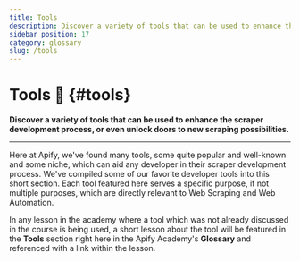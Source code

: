 ```yaml
---
title: Tools
description: Discover a variety of tools that can be used to enhance the scraper development process, or even unlock doors to new scraping possibilities.
sidebar_position: 17
category: glossary
slug: /tools
---
```


# Tools 🔧 {#tools}

**Discover a variety of tools that can be used to enhance the scraper development process, or even unlock doors to new scraping possibilities.**

---

Here at Apify, we've found many tools, some quite popular and well-known and some niche, which can aid any developer in their scraper development process. We've compiled some of our favorite developer tools into this short section. Each tool featured here serves a specific purpose, if not multiple purposes, which are directly relevant to Web Scraping and Web Automation.

In any lesson in the academy where a tool which was not already discussed in the course is being used, a short lesson about the tool will be featured in the **Tools** section right here in the Apify Academy's **Glossary** and referenced with a link within the lesson.
